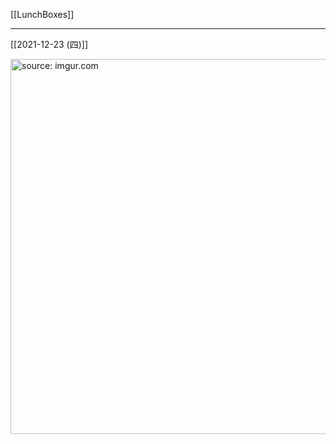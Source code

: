 [[LunchBoxes]]

---

[[2021-12-23 (四)]]

<a href="https://imgur.com/2FLt9Jy"><img src="https://i.imgur.com/2FLt9Jy.jpg" title="source: imgur.com" width="600px" /></a>
